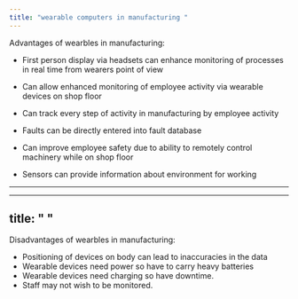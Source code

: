 ```yaml
---
title: "wearable computers in manufacturing "
--- 
```

Advantages of wearbles in manufacturing:

- First person display via headsets can enhance monitoring of processes in real time from wearers point of view
- Can allow enhanced monitoring of employee activity via wearable devices on shop floor
- Can track every step of activity in manufacturing by employee activity

- Faults can be directly entered into fault database
- Can improve employee safety due to ability to remotely control machinery while on shop floor
- Sensors can provide information about environment for working

---
---
title: " "
--- 
Disadvantages of wearbles in manufacturing:

- Positioning of devices on body can lead to inaccuracies in the data
- Wearable devices need power so have to carry heavy batteries
- Wearable devices need charging so have downtime.
- Staff may not wish to be monitored. 